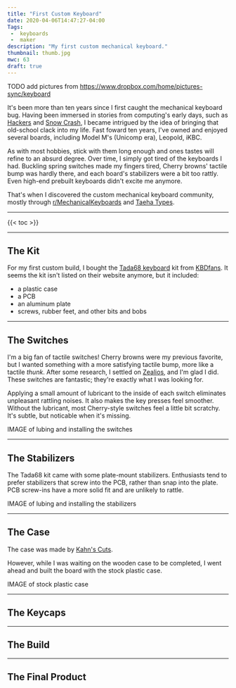 ```yaml
---
title: "First Custom Keyboard"
date: 2020-04-06T14:47:27-04:00
Tags:
 -  keyboards
 -  maker
description: "My first custom mechanical keyboard."
thumbnail: thumb.jpg
mwc: 63
draft: true
---
```


TODO add pictures from https://www.dropbox.com/home/pictures-sync/keyboard

It's been more than ten years since I first caught the mechanical keyboard bug.  Having been immersed in stories from computing's early days, such as [Hackers][hackers] and [Snow Crash][snowcrash], I became intrigued by the idea of bringing that old-school clack into my life.  Fast foward ten years, I've owned and enjoyed several boards, including Model M's (Unicomp era), Leopold, iKBC.

As with most hobbies, stick with them long enough and ones tastes will refine to an absurd degree.  Over time, I simply got tired of the keyboards I had.  Buckling spring switches made my fingers tired, Cherry browns' tactile bump was hardly there, and each board's stabilizers were a bit too rattly.  Even high-end prebuilt keyboards didn't excite me anymore.

That's when I discovered the custom mechanical keyboard community, mostly through [r/MechanicalKeyboards][rmk] and [Taeha Types][taeha].

---

{{< toc >}}

---

## The Kit

For my first custom build, I bought the [Tada68 keyboard][tada68] kit from [KBDfans][kbdfans].  It seems the kit isn't listed on their website anymore, but it included:

 - a plastic case
 - a PCB
 - an aluminum plate
 - screws, rubber feet, and other bits and bobs

---

## The Switches

I'm a big fan of tactile switches!  Cherry browns were my previous favorite, but I wanted something with a more satisfying tactile bump, more like a tactile *thunk*.  After some research, I settled on [Zealios][zealio], and I'm glad I did.  These switches are fantastic; they're exactly what I was looking for.

Applying a small amount of lubricant to the inside of each switch eliminates unpleasant rattling noises.  It also makes the key presses feel smoother.  Without the lubricant, most Cherry-style switches feel a little bit scratchy.  It's subtle, but noticable when it's missing.

IMAGE of lubing and installing the switches

---

## The Stabilizers

The Tada68 kit came with some plate-mount stabilizers.  Enthusiasts tend to prefer stabilizers that screw into the PCB, rather than snap into the plate.  PCB screw-ins have a more solid fit and are unlikely to rattle.

IMAGE of lubing and installing the stabilizers

---

## The Case

The case was made by [Kahn's Cuts][lxkhn].

However, while I was waiting on the wooden case to be completed, I went ahead and built the board with the stock plastic case.

IMAGE of stock plastic case

---

## The Keycaps

---

## The Build

---

## The Final Product


[hackers]: https://en.wikipedia.org/wiki/Hackers:_Heroes_of_the_Computer_Revolution
[snowcrash]: https://en.wikipedia.org/wiki/Snow_Crash
[rmk]: https://reddit.com/r/mechanicalKeyboards/
[taeha]: http://twitch.tv/taehatypes
[lxkhn]: https://www.reddit.com/user/lxkhn
[tada68]: https://kbdfans.com/products/tada68-mechanical-keyboard-65-iso-layout?_pos=13&_sid=30dff4fd1&_ss=r
[kbdfans]: https://kbdfans.com/
[zealio]: https://zealpc.net/products/zealio
